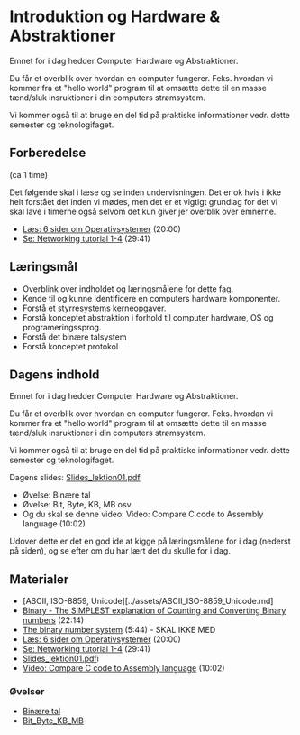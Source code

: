 # Introduktion og Hardware & Abstraktioner
Emnet for i dag hedder Computer Hardware og Abstraktioner.

Du får et overblik over hvordan en computer fungerer. Feks. hvordan vi kommer fra et "hello world" program til at omsætte dette til en masse tænd/sluk insruktioner i din computers strømsystem. 

Vi kommer også til at bruge en del tid på praktiske informationer vedr. dette semester og teknologifaget.    

## Forberedelse
(ca 1 time)

Det følgende skal i læse og se inden undervisningen. Det er ok hvis i ikke helt forstået det inden vi mødes, men det er et vigtigt grundlag for det vi skal lave i timerne også selvom det kun giver jer overblik over emnerne.  

* [Læs: 6 sider om Operativsystemer](../assets/6_sider_om_Operativsystemer.pdf) (20:00)
* [Se: Networking tutorial 1-4](https://www.youtube.com/watch?v=XaGXPObx2Gs&list=PLowKtXNTBypH19whXTVoG3oKSuOcw_XeW) (29:41)

## Læringsmål

* Overblink over indholdet og læringsmålene for dette fag.
* Kende til og kunne identificere en computers hardware komponenter.
* Forstå et styrresystems kerneopgaver.
* Forstå konceptet abstraktion i forhold til computer hardware, OS og programeringssprog. 
* Forstå det binære talsystem
* Forstå konceptet protokol


## Dagens indhold
Emnet for i dag hedder Computer Hardware og Abstraktioner.

Du får et overblik over hvordan en computer fungerer. Feks. hvordan vi kommer fra et "hello world" program til at omsætte dette til en masse tænd/sluk insruktioner i din computers strømsystem. 

Vi kommer også til at bruge en del tid på praktiske informationer vedr. dette semester og teknologifaget.    

Dagens slides: [Slides_lektion01.pdf](../assets/Slides_lektione01.pdf)

* Øvelse: Binære tal
* Øvelse: Bit, Byte, KB, MB osv.
* Og du skal se denne video: Video: Compare C code to Assembly language (10:02)

Udover dette er det en god ide at kigge på læringsmålene for i dag (nederst på siden), og se efter om du har lært det du skulle for i dag.
## Materialer
* [ASCII, ISO-8859, Unicode][../assets/ASCII_ISO-8859_Unicode.md]
* [Binary - The SIMPLEST explanation of Counting and Converting Binary numbers](https://www.youtube.com/watch?v=RrJXLdv1i74) (22:14)
* [The binary number system](https://www.youtube.com/watch?v=sXxwr66Y79Y) (5:44) - SKAL IKKE MED
* [Læs: 6 sider om Operativsystemer](assets/6_sider_om_Operativsystemer.pdf) (20:00)
* [Se: Networking tutorial 1-4](https://www.youtube.com/watch?v=XaGXPObx2Gs&list=PLowKtXNTBypH19whXTVoG3oKSuOcw_XeW) (29:41)
* [Slides_lektion01.pdf](../assets/Slides_lektione01.pdf)i
* [Video: Compare C code to Assembly language](../assets/assembly_c.md) (10:02)


### Øvelser
* [Binære tal](../assets/binære_tal.md)
* [Bit_Byte_KB_MB](../assets/Bit_Byte_KB_MB.md)